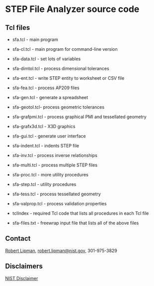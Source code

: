 # STEP File Analyzer source code

## Tcl files

- sfa.tcl - main program
- sfa-cl.tcl - main program for command-line version
- sfa-data.tcl - set lots of variables
- sfa-dimtol.tcl - process dimensional tolerances
- sfa-ent.tcl - write STEP entity to worksheet or CSV file
- sfa-fea.tcl - process AP209 files
- sfa-gen.tcl - generate a spreadsheet
- sfa-geotol.tcl- process geometric tolerances
- sfa-grafpmi.tcl - process graphical PMI and tessellated geometry
- sfa-grafx3d.tcl - X3D graphics
- sfa-gui.tcl - generate user interface
- sfa-indent.tcl - indents STEP file
- sfa-inv.tcl - process inverse relationships
- sfa-multi.tcl - process multiple STEP files
- sfa-proc.tcl - more utility procedures
- sfa-step.tcl - utility procedures
- sfa-tess.tcl - process tessellated geometry
- sfa-valprop.tcl - process validation properties

- tclIndex - required Tcl code that lists all procedures in each Tcl file

- sfa-files.txt - freewrap input file that lists all of the above files

## Contact

[Robert Lipman](https://www.nist.gov/people/robert-r-lipman), <robert.lipman@nist.gov>, 301-975-3829

## Disclaimers

[NIST Disclaimer](http://www.nist.gov/public_affairs/disclaimer.cfm)
